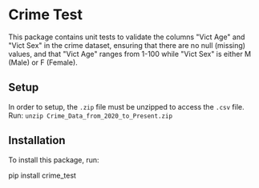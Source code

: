 # Crime Test

This package contains unit tests to validate the columns "Vict Age" and "Vict Sex" in the crime dataset, ensuring that there are no null (missing) values, and that "Vict Age" ranges from 1-100 while "Vict Sex" is either M (Male) or F (Female). 

## Setup

In order to setup, the `.zip` file must be unzipped to access the `.csv` file. Run:
`unzip Crime_Data_from_2020_to_Present.zip`

## Installation

To install this package, run:

pip install crime_test
